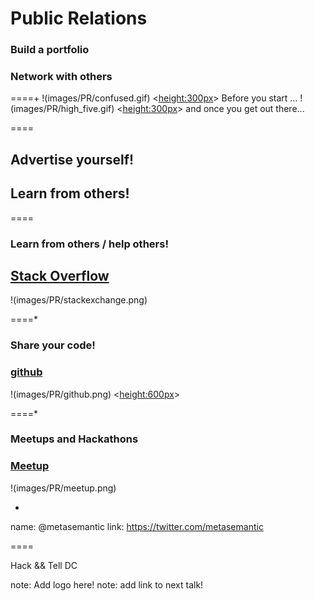 # Public Relations
### Build a portfolio
### Network with others
====+
!(images/PR/confused.gif)  <<height:300px>> Before you start ...
!(images/PR/high_five.gif) <<height:300px>> and once you get out there...

====

## Advertise yourself!

## Learn from others!


====

### Learn from others / help others!
## [Stack Overflow](http://stackoverflow.com/)
!(images/PR/stackexchange.png)

====*

### Share your code!
### [github](https://github.com/) 
!(images/PR/github.png) <<height:600px>>

====*

### Meetups and Hackathons
### [Meetup](http://www.meetup.com/)
!(images/PR/meetup.png)

  -
  name: @metasemantic
  link: https://twitter.com/metasemantic

====

Hack && Tell DC

note: Add logo here!
note: add link to next talk!

